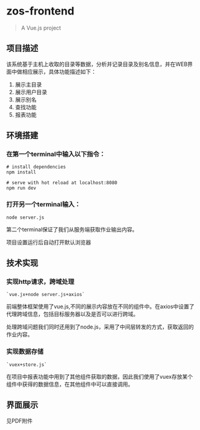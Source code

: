 # zos-frontend
> A Vue.js project

## 项目描述

该系统基于主机上收取的目录等数据，分析并记录目录及别名信息，并在WEB界面中做相应展示，具体功能描述如下：
1. 展示主目录
2. 展示用户目录
3. 展示别名
4. 查找功能
5. 报表功能


## 环境搭建
 
### 在第一个terminal中输入以下指令：

    # install dependencies
    npm install
    
    # serve with hot reload at localhost:8080
    npm run dev

### 打开另一个terminal输入：

    node server.js

第二个terminal保证了我们从服务端获取作业输出内容。

项目设置运行后自动打开默认浏览器


## 技术实现

### 实现http请求，跨域处理

    `vue.jx+node server.js+axios`

前端整体框架使用了vue.js,不同的展示内容放在不同的组件中。在axios中设置了代理跨域信息，包括目标服务器以及是否可以进行跨域。

处理跨域问题我们同时还用到了node.js，采用了中间层转发的方式，获取返回的作业内容。

### 实现数据存储

    `vuex+store.js`

在项目中报表功能中用到了其他组件获取的数据，因此我们使用了vuex存放某个组件中获得的数据信息，在其他组件中可以直接调用。

## 界面展示 
 见PDF附件


